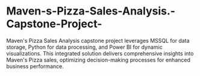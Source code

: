 # Maven-s-Pizza-Sales-Analysis.-Capstone-Project-

Maven's Pizza Sales Analysis capstone project leverages MSSQL for data storage, Python for data processing, and Power BI for dynamic visualizations. 
This integrated solution delivers comprehensive insights into Maven's Pizza sales, optimizing decision-making processes for enhanced business performance.
